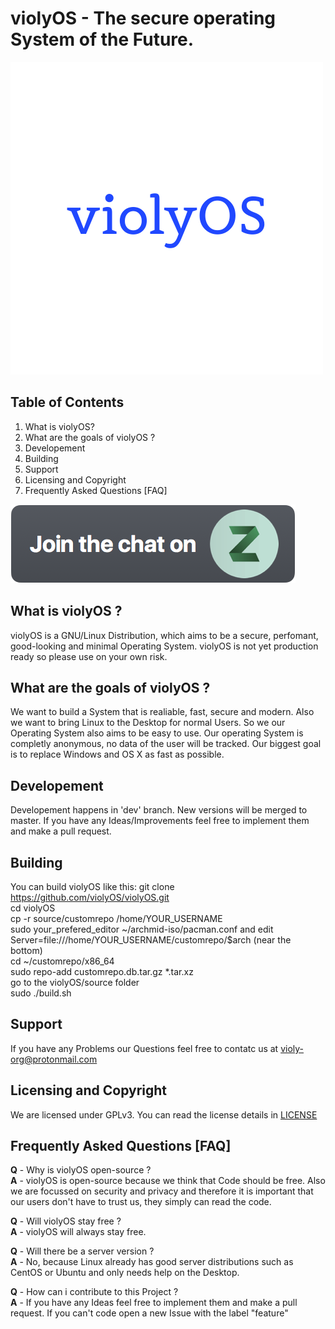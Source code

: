 # violyOS - The secure operating System of the Future.
![violyOS](https://raw.githubusercontent.com/violyOS/violyOS/master/violyOS.png)


## Table of Contents
1. What is violyOS?
2. What are the goals of violyOS ?
3. Developement
4. Building
5. Support
6. Licensing and Copyright
7. Frequently Asked Questions [FAQ]

[<img src="https://raw.githubusercontent.com/violyOS/violyOS/master/a32fbf6e-c448-11e6-8f19-bcd21b5e2f26.png">](https://violy-os.zulipchat.com/join/y303v061e73nvpt3re09olv5/)


## What is violyOS ?
violyOS is a GNU/Linux Distribution, which aims to be a secure, perfomant, good-looking and minimal Operating System.  violyOS is not yet production ready so please use on your own risk.

## What are the goals of violyOS ?
We want to build a System that is realiable, fast, secure and modern. Also we want to bring Linux to the Desktop for normal Users. So we our Operating System also aims to be easy to use. Our operating System is completly anonymous, no data of the user will be tracked. Our biggest goal is to replace Windows and OS X as fast as possible.

## Developement
Developement happens in 'dev' branch. New versions will be merged to master.
If you have any Ideas/Improvements feel free to implement them and make a pull request.

## Building
You can build violyOS like this:
git clone https://github.com/violyOS/violyOS.git  
cd violyOS  
cp -r source/customrepo /home/YOUR_USERNAME  
sudo your_prefered_editor ~/archmid-iso/pacman.conf and edit Server=file:///home/YOUR_USERNAME/customrepo/$arch (near the bottom)  
cd ~/customrepo/x86_64  
sudo repo-add customrepo.db.tar.gz *.tar.xz  
go to the violyOS/source folder  
sudo ./build.sh  

## Support
If you have any Problems our Questions feel free to contatc us at violy-org@protonmail.com

## Licensing and Copyright
We are licensed under GPLv3. You can read the license details in [LICENSE](https://github.com/violyOS/violyOS/blob/master/LICENSE "LICENSE")

## Frequently Asked Questions [FAQ]
**Q** - Why is violyOS open-source ?  
**A** - violyOS is open-source because we think that Code should be free. Also we are focussed on security and privacy and therefore it is important that our users don't have to trust us, they simply can read the code.

**Q** - Will violyOS stay free ?  
**A** - violyOS will always stay free.

**Q** - Will there be a server version ?  
**A** - No, because Linux already has good server distributions such as CentOS or Ubuntu and only needs help on the Desktop.

**Q** - How can i contribute to this Project ?  
**A** - If you have any Ideas feel free to implement them and make a pull request. If you can't code open a new Issue with the label "feature"
